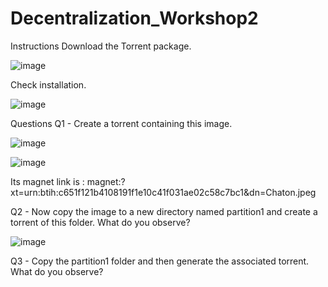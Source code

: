 # Decentralization_Workshop2

Instructions
Download the Torrent package.

![image](https://github.com/mariondss/Decentralization_Workshop2/assets/114142047/effc320a-c8c4-4bee-89e9-91cdb0448dea)

Check installation.

![image](https://github.com/mariondss/Decentralization_Workshop2/assets/114142047/0db22502-d1ef-42ed-9be8-ee7cb46470bf)

Questions
Q1 - Create a torrent containing this image.

![image](https://github.com/mariondss/Decentralization_Workshop2/assets/114142047/7d21c57a-4768-4cc8-aeda-5492555a37d6)

![image](https://github.com/mariondss/Decentralization_Workshop2/assets/114142047/131b324a-b577-467c-8708-799b853cc001)

Its magnet link is : magnet:?xt=urn:btih:c651f121b4108191f1e10c41f031ae02c58c7bc1&dn=Chaton.jpeg

Q2 - Now copy the image to a new directory named partition1 and create a torrent of this folder. What do you observe?

![image](https://github.com/mariondss/Decentralization_Workshop2/assets/114142047/785778dd-3cf3-47b3-ba63-7284f7a11ac2)



Q3 - Copy the partition1 folder and then generate the associated torrent. What do you observe?
